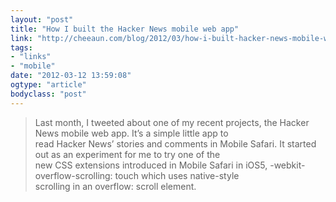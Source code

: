 ```yaml
---
layout: "post"
title: "How I built the Hacker News mobile web app"
link: "http://cheeaun.com/blog/2012/03/how-i-built-hacker-news-mobile-web-app"
tags: 
- "links"
- "mobile"
date: "2012-03-12 13:59:08"
ogtype: "article"
bodyclass: "post"
---
```


> Last month, I tweeted about one of my recent projects, the Hacker News mobile web app. It’s a simple little app to  
>  read Hacker News’ stories and comments in Mobile Safari. It started out as an experiment for me to try one of the  
>  new CSS extensions introduced in Mobile Safari in iOS5, -webkit-overflow-scrolling: touch which uses native-style  
>  scrolling in an overflow: scroll element.